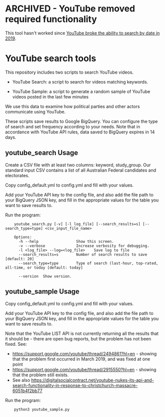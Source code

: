 # ARCHIVED - YouTube removed required functionality

This tool hasn't worked since [YouTube broke the ability to search by date in 2019](https://medium.com/@nicsuzor/youtube-nukes-its-api-and-search-functionality-in-response-to-christchurch-massacre-6051b4f2bb77).


# YouTube search tools

This repository includes two scripts to search YouTube videos. 

* YouTube Search: a script to search for videos matching keywords.

* YouTube Sample: a script to generate a random sample of YouTube videos posted in the last few minutes

We use this data to examine how political parties and other actors communicate using YouTube.

These scripts save results to Google BigQuery. You can configure the type of search and set frequency according to your needs. Note that in accordance with YouTube API rules, data saved to BigQuery expires in 14 days.

## youtube_search Usage

Create a CSV file with at least two columns: keyword, study_group. Our standard input CSV contains a list of all Australian Federal candidates and electorates.

Copy config_default.yml to config.yml and fill with your values. 

Add your YouTube API key to the config file, and also add the file path to your BigQuery JSON key, and fill in the appropriate values for the table you want to save results to.

Run the program:

```
    youtube_search.py [-v] [-l log_file] [--search_results=s] [--search_type=type] <csv_input_file_name>

    Options:
      -h --help                 Show this screen.
      -v --verbose              Increase verbosity for debugging.
      -l <log_file> --log=<log_file>    Save log to file
      --search_results=s        Number of search results to save [default: 20]
      --search_type=type        Type of search (last-hour, top-rated, all-time, or today [default: today]

      --version  Show version.
```

## youtube_sample Usage

Copy config_default.yml to config.yml and fill with your values. 

Add your YouTube API key to the config file, and also add the file path to your BigQuery JSON key, and fill in the appropriate values for the table you want to save results to.

Note that the YouTube LIST API is not currently returning all the results that it should be - there are open bug reports, but the problem has not been fixed. See:

* https://support.google.com/youtube/thread/2494861?hl=en - showing that the problem first occurred in March 2019, and was fixed at one point
* https://support.google.com/youtube/thread/2915550?hl=en - showing that the problem still exists.
* See also https://digitalsocialcontract.net/youtube-nukes-its-api-and-search-functionality-in-response-to-christchurch-massacre-6051b4f2bb77 

Run the program:

```
    python3 youtube_sample.py 
```
